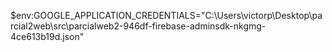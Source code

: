 $env:GOOGLE_APPLICATION_CREDENTIALS="C:\Users\victorp\Desktop\parcial2web\src\parcialweb2-946df-firebase-adminsdk-nkgmg-4ce613b19d.json"